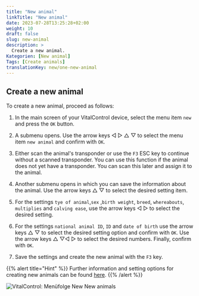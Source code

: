 ```yaml
---
title: "New animal"
linkTitle: "New animal"
date: 2023-07-28T13:25:28+02:00
weight: 10
draft: false
slug: new-animal
description: >
  Create a new animal.
Kategorien: [New animal]
Tags: [Create animals]
translationKey: new/one-new-animal
---
```

## Create a new animal

To create a new animal, proceed as follows:

1. In the main screen of your VitalControl device, select the menu item `new` and press the `OK` button.

2. A submenu opens. Use the arrow keys ◁ ▷ △ ▽ to select the menu item `new animal` and confirm with `OK`.

3. Either scan the animal's transponder or use the `F3` ESC key to continue without a scanned transponder. You can use this function if the animal does not yet have a transponder. You can scan this later and assign it to the animal.

4. Another submenu opens in which you can save the information about the animal. Use the arrow keys △ ▽ to select the desired setting item.

5. For the settings `tye of animal`,`sex` ,`birth weight`, `breed`, `whereabouts`, `multiplies` and `calving ease`, use the arrow keys ◁ ▷ to select the desired setting.

6. For the settings `national animal ID`, `ID` and `date of birth` use the arrow keys △ ▽ to select the desired setting option and confirm with `OK`. Use the arrow keys △ ▽◁ ▷ to select the desired numbers. Finally, confirm with `OK`.

7. Save the settings and create the new animal with the `F3` key.

{{% alert title="Hint" %}}
Further information and setting options for creating new animals can be found [here](..).
{{% /alert %}}

   ![VitalControl: Menüfolge New New animals](../images/new.png "Create a new animal")
